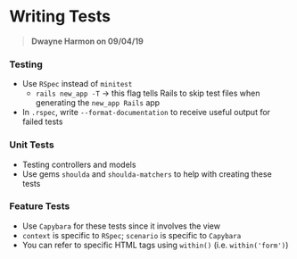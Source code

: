 # Writing Tests

> **Dwayne Harmon on 09/04/19**

### **Testing**

* Use `RSpec` instead of `minitest`
  * `rails new_app -T` → this flag tells Rails to skip test files when generating the `new_app Rails` app
* In `.rspec`, write `--format-documentation` to receive useful output for failed tests

### **Unit Tests**

* Testing controllers and models
* Use gems `shoulda` and `shoulda-matchers` to help with creating these tests

### **Feature Tests**

* Use `Capybara` for these tests since it involves the view
* `context` is specific to `RSpec`; `scenario` is specific to `Capybara`
* You can refer to specific HTML tags using `within()` \(i.e. `within('form')`\)

